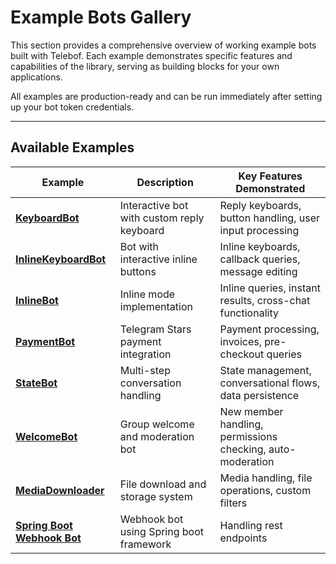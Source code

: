 # Example Bots Gallery

This section provides a comprehensive overview of working example bots built with Telebof. Each example demonstrates specific features and capabilities of the library, serving as building blocks for your own applications.

All examples are production-ready and can be run immediately after setting up your bot token credentials.

---

## Available Examples

| Example | Description | Key Features Demonstrated |
|---------|-------------|---------------------------|
| **[KeyboardBot](/telebof/examples/keyboard_bot)** | Interactive bot with custom reply keyboard | Reply keyboards, button handling, user input processing |
| **[InlineKeyboardBot](/telebof/examples/inline_keyboard_bot)** | Bot with interactive inline buttons | Inline keyboards, callback queries, message editing |
| **[InlineBot](/telebof/examples/inline_bot)** | Inline mode implementation | Inline queries, instant results, cross-chat functionality |
| **[PaymentBot](/telebof/examples/payment_bot)** | Telegram Stars payment integration | Payment processing, invoices, pre-checkout queries |
| **[StateBot](/telebof/examples/state_bot)** | Multi-step conversation handling | State management, conversational flows, data persistence |
| **[WelcomeBot](/telebof/examples/welcome_bot)** | Group welcome and moderation bot | New member handling, permissions checking, auto-moderation |
| **[MediaDownloader](/telebof/examples/media_downloader)** | File download and storage system | Media handling, file operations, custom filters |
| **[Spring Boot Webhook Bot](/telebof/examples/webhook_spring)** | Webhook bot using Spring boot framework | Handling rest endpoints |


